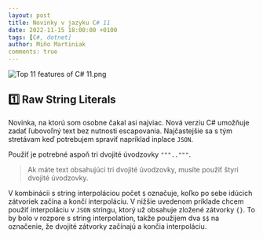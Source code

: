 ```yaml
---
layout: post
title: Novinky v jazyku C# 11
date: 2022-11-15 18:00:00 +0100
tags: [C#, dotnet]
author: Miňo Martiniak
comments: true
---
```

![Top 11 features of C# 11.png](/assets/images/Top_11_features_of_C_11.png)

## 1️⃣ Raw String Literals

Novinka, na ktorú som osobne čakal asi najviac. Nová verziu C# umožňuje zadať ľubovoľný text bez nutnosti escapovania. Najčastejšie sa s tým stretávam keď potrebujem spraviť napríklad inplace `JSON`.

Použiť je potrebné aspoň tri dvojité úvodzovky `""".."""`.

> Ak máte text obsahujúci tri dvojité úvodzovky, musíte použiť štyri dvojité úvodzovky.

V kombinácii s string interpoláciou počet `$` označuje, koľko po sebe idúcich zátvoriek začína a končí interpoláciu. V nižšie uvedenom príklade chcem použiť interpoláciu v `JSON` stringu, ktorý už obsahuje zložené zátvorky `{}`. To by bolo v rozpore s string interpolation, takže použijem dva `$$` na označenie, že dvojité zátvorky začínajú a končia interpoláciu.
